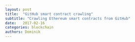 ```yaml
---
layout: post
title:  "GitHub smart contract crawling"
subtitle: "Crawling Ethereum smart contracts from GitHub"
date:   2017-02-16
categories: blockchain
authors: Dominik
---
```

